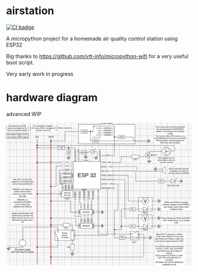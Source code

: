 # airstation

[![CI badge](https://github.com/maclav3/airstation/actions/workflows/ci.yml/badge.svg?event=push)](https://github.com/maclav3/airstation/actions/workflows/ci.yml)


A micropython project for a homemade air quality control station using ESP32

Big thanks to https://github.com/vtt-info/micropython-wifi for a very useful boot script.

Very early work in progress

# hardware diagram

advanced WIP

![hardware diagram](https://raw.githubusercontent.com/maclav3/airstation/refs/heads/master/doc/assembly/airstation-base.drawio.png)

